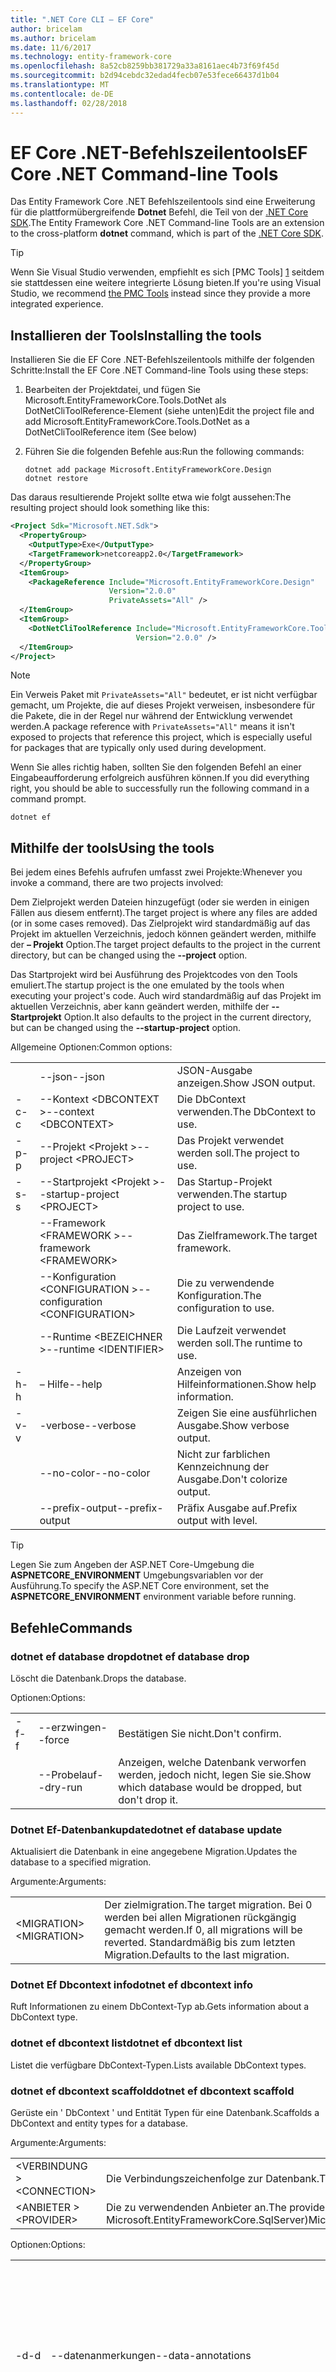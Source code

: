 ```yaml
---
title: ".NET Core CLI – EF Core"
author: bricelam
ms.author: bricelam
ms.date: 11/6/2017
ms.technology: entity-framework-core
ms.openlocfilehash: 8a52cb8259bb381729a33a8161aec4b73f69f45d
ms.sourcegitcommit: b2d94cebdc32edad4fecb07e53fece66437d1b04
ms.translationtype: MT
ms.contentlocale: de-DE
ms.lasthandoff: 02/28/2018
---
```

<a name="ef-core-net-command-line-tools"></a><span data-ttu-id="68893-102">EF Core .NET-Befehlszeilentools</span><span class="sxs-lookup"><span data-stu-id="68893-102">EF Core .NET Command-line Tools</span></span>
===============================
<span data-ttu-id="68893-103">Das Entity Framework Core .NET Befehlszeilentools sind eine Erweiterung für die plattformübergreifende **Dotnet** Befehl, die Teil von der [.NET Core SDK][2].</span><span class="sxs-lookup"><span data-stu-id="68893-103">The Entity Framework Core .NET Command-line Tools are an extension to the cross-platform **dotnet** command, which is part of the [.NET Core SDK][2].</span></span>

> [!TIP]
> <span data-ttu-id="68893-104">Wenn Sie Visual Studio verwenden, empfiehlt es sich [PMC Tools] [ 1] seitdem sie stattdessen eine weitere integrierte Lösung bieten.</span><span class="sxs-lookup"><span data-stu-id="68893-104">If you're using Visual Studio, we recommend [the PMC Tools][1] instead since they provide a more integrated experience.</span></span>

<a name="installing-the-tools"></a><span data-ttu-id="68893-105">Installieren der Tools</span><span class="sxs-lookup"><span data-stu-id="68893-105">Installing the tools</span></span>
--------------------
<span data-ttu-id="68893-106">Installieren Sie die EF Core .NET-Befehlszeilentools mithilfe der folgenden Schritte:</span><span class="sxs-lookup"><span data-stu-id="68893-106">Install the EF Core .NET Command-line Tools using these steps:</span></span>

1. <span data-ttu-id="68893-107">Bearbeiten der Projektdatei, und fügen Sie Microsoft.EntityFrameworkCore.Tools.DotNet als DotNetCliToolReference-Element (siehe unten)</span><span class="sxs-lookup"><span data-stu-id="68893-107">Edit the project file and add Microsoft.EntityFrameworkCore.Tools.DotNet as a DotNetCliToolReference item (See below)</span></span>
2. <span data-ttu-id="68893-108">Führen Sie die folgenden Befehle aus:</span><span class="sxs-lookup"><span data-stu-id="68893-108">Run the following commands:</span></span>

       dotnet add package Microsoft.EntityFrameworkCore.Design
       dotnet restore


<span data-ttu-id="68893-109">Das daraus resultierende Projekt sollte etwa wie folgt aussehen:</span><span class="sxs-lookup"><span data-stu-id="68893-109">The resulting project should look something like this:</span></span>

``` xml
<Project Sdk="Microsoft.NET.Sdk">
  <PropertyGroup>
    <OutputType>Exe</OutputType>
    <TargetFramework>netcoreapp2.0</TargetFramework>
  </PropertyGroup>
  <ItemGroup>
    <PackageReference Include="Microsoft.EntityFrameworkCore.Design"
                      Version="2.0.0"
                      PrivateAssets="All" />
  </ItemGroup>
  <ItemGroup>
    <DotNetCliToolReference Include="Microsoft.EntityFrameworkCore.Tools.DotNet"
                            Version="2.0.0" />
  </ItemGroup>
</Project>
```

> [!NOTE]
> <span data-ttu-id="68893-110">Ein Verweis Paket mit `PrivateAssets="All"` bedeutet, er ist nicht verfügbar gemacht, um Projekte, die auf dieses Projekt verweisen, insbesondere für die Pakete, die in der Regel nur während der Entwicklung verwendet werden.</span><span class="sxs-lookup"><span data-stu-id="68893-110">A package reference with `PrivateAssets="All"` means it isn't exposed to projects that reference this project, which is especially useful for packages that are typically only used during development.</span></span>

<span data-ttu-id="68893-111">Wenn Sie alles richtig haben, sollten Sie den folgenden Befehl an einer Eingabeaufforderung erfolgreich ausführen können.</span><span class="sxs-lookup"><span data-stu-id="68893-111">If you did everything right, you should be able to successfully run the following command in a command prompt.</span></span>

``` Console
dotnet ef
```

<a name="using-the-tools"></a><span data-ttu-id="68893-112">Mithilfe der tools</span><span class="sxs-lookup"><span data-stu-id="68893-112">Using the tools</span></span>
---------------
<span data-ttu-id="68893-113">Bei jedem eines Befehls aufrufen umfasst zwei Projekte:</span><span class="sxs-lookup"><span data-stu-id="68893-113">Whenever you invoke a command, there are two projects involved:</span></span>

<span data-ttu-id="68893-114">Dem Zielprojekt werden Dateien hinzugefügt (oder sie werden in einigen Fällen aus diesem entfernt).</span><span class="sxs-lookup"><span data-stu-id="68893-114">The target project is where any files are added (or in some cases removed).</span></span> <span data-ttu-id="68893-115">Das Zielprojekt wird standardmäßig auf das Projekt im aktuellen Verzeichnis, jedoch können geändert werden, mithilfe der <nobr> **– Projekt** </nobr> Option.</span><span class="sxs-lookup"><span data-stu-id="68893-115">The target project defaults to the project in the current directory, but can be changed using the <nobr>**--project**</nobr> option.</span></span>

<span data-ttu-id="68893-116">Das Startprojekt wird bei Ausführung des Projektcodes von den Tools emuliert.</span><span class="sxs-lookup"><span data-stu-id="68893-116">The startup project is the one emulated by the tools when executing your project's code.</span></span> <span data-ttu-id="68893-117">Auch wird standardmäßig auf das Projekt im aktuellen Verzeichnis, aber kann geändert werden, mithilfe der **--Startprojekt** Option.</span><span class="sxs-lookup"><span data-stu-id="68893-117">It also defaults to the project in the current directory, but can be changed using the **--startup-project** option.</span></span>

<span data-ttu-id="68893-118">Allgemeine Optionen:</span><span class="sxs-lookup"><span data-stu-id="68893-118">Common options:</span></span>

|    |                                  |                             |
|:---|:---------------------------------|:----------------------------|
|    | <span data-ttu-id="68893-119">--json</span><span class="sxs-lookup"><span data-stu-id="68893-119">--json</span></span>                           | <span data-ttu-id="68893-120">JSON-Ausgabe anzeigen.</span><span class="sxs-lookup"><span data-stu-id="68893-120">Show JSON output.</span></span>           |
| <span data-ttu-id="68893-121">-c</span><span class="sxs-lookup"><span data-stu-id="68893-121">-c</span></span> | <span data-ttu-id="68893-122">--Kontext \<DBCONTEXT ></span><span class="sxs-lookup"><span data-stu-id="68893-122">--context \<DBCONTEXT></span></span>           | <span data-ttu-id="68893-123">Die DbContext verwenden.</span><span class="sxs-lookup"><span data-stu-id="68893-123">The DbContext to use.</span></span>       |
| <span data-ttu-id="68893-124">-p</span><span class="sxs-lookup"><span data-stu-id="68893-124">-p</span></span> | <span data-ttu-id="68893-125">--Projekt \<Projekt ></span><span class="sxs-lookup"><span data-stu-id="68893-125">--project \<PROJECT></span></span>             | <span data-ttu-id="68893-126">Das Projekt verwendet werden soll.</span><span class="sxs-lookup"><span data-stu-id="68893-126">The project to use.</span></span>         |
| <span data-ttu-id="68893-127">-s</span><span class="sxs-lookup"><span data-stu-id="68893-127">-s</span></span> | <span data-ttu-id="68893-128">--Startprojekt \<Projekt ></span><span class="sxs-lookup"><span data-stu-id="68893-128">--startup-project \<PROJECT></span></span>     | <span data-ttu-id="68893-129">Das Startup-Projekt verwenden.</span><span class="sxs-lookup"><span data-stu-id="68893-129">The startup project to use.</span></span> |
|    | <span data-ttu-id="68893-130">--Framework \<FRAMEWORK ></span><span class="sxs-lookup"><span data-stu-id="68893-130">--framework \<FRAMEWORK></span></span>         | <span data-ttu-id="68893-131">Das Zielframework.</span><span class="sxs-lookup"><span data-stu-id="68893-131">The target framework.</span></span>       |
|    | <span data-ttu-id="68893-132">--Konfiguration \<CONFIGURATION ></span><span class="sxs-lookup"><span data-stu-id="68893-132">--configuration \<CONFIGURATION></span></span> | <span data-ttu-id="68893-133">Die zu verwendende Konfiguration.</span><span class="sxs-lookup"><span data-stu-id="68893-133">The configuration to use.</span></span>   |
|    | <span data-ttu-id="68893-134">--Runtime \<BEZEICHNER ></span><span class="sxs-lookup"><span data-stu-id="68893-134">--runtime \<IDENTIFIER></span></span>          | <span data-ttu-id="68893-135">Die Laufzeit verwendet werden soll.</span><span class="sxs-lookup"><span data-stu-id="68893-135">The runtime to use.</span></span>         |
| <span data-ttu-id="68893-136">-h</span><span class="sxs-lookup"><span data-stu-id="68893-136">-h</span></span> | <span data-ttu-id="68893-137">– Hilfe</span><span class="sxs-lookup"><span data-stu-id="68893-137">--help</span></span>                           | <span data-ttu-id="68893-138">Anzeigen von Hilfeinformationen.</span><span class="sxs-lookup"><span data-stu-id="68893-138">Show help information.</span></span>      |
| <span data-ttu-id="68893-139">-v</span><span class="sxs-lookup"><span data-stu-id="68893-139">-v</span></span> | <span data-ttu-id="68893-140">-verbose</span><span class="sxs-lookup"><span data-stu-id="68893-140">--verbose</span></span>                        | <span data-ttu-id="68893-141">Zeigen Sie eine ausführlichen Ausgabe.</span><span class="sxs-lookup"><span data-stu-id="68893-141">Show verbose output.</span></span>        |
|    | <span data-ttu-id="68893-142">--no-color</span><span class="sxs-lookup"><span data-stu-id="68893-142">--no-color</span></span>                       | <span data-ttu-id="68893-143">Nicht zur farblichen Kennzeichnung der Ausgabe.</span><span class="sxs-lookup"><span data-stu-id="68893-143">Don't colorize output.</span></span>      |
|    | <span data-ttu-id="68893-144">--prefix-output</span><span class="sxs-lookup"><span data-stu-id="68893-144">--prefix-output</span></span>                  | <span data-ttu-id="68893-145">Präfix Ausgabe auf.</span><span class="sxs-lookup"><span data-stu-id="68893-145">Prefix output with level.</span></span>   |


> [!TIP]
> <span data-ttu-id="68893-146">Legen Sie zum Angeben der ASP.NET Core-Umgebung die **ASPNETCORE_ENVIRONMENT** Umgebungsvariablen vor der Ausführung.</span><span class="sxs-lookup"><span data-stu-id="68893-146">To specify the ASP.NET Core environment, set the **ASPNETCORE_ENVIRONMENT** environment variable before running.</span></span>

<a name="commands"></a><span data-ttu-id="68893-147">Befehle</span><span class="sxs-lookup"><span data-stu-id="68893-147">Commands</span></span>
--------

### <a name="dotnet-ef-database-drop"></a><span data-ttu-id="68893-148">dotnet ef database drop</span><span class="sxs-lookup"><span data-stu-id="68893-148">dotnet ef database drop</span></span>

<span data-ttu-id="68893-149">Löscht die Datenbank.</span><span class="sxs-lookup"><span data-stu-id="68893-149">Drops the database.</span></span>

<span data-ttu-id="68893-150">Optionen:</span><span class="sxs-lookup"><span data-stu-id="68893-150">Options:</span></span>

|    |           |                                                          |
|:---|:----------|:---------------------------------------------------------|
| <span data-ttu-id="68893-151">-f</span><span class="sxs-lookup"><span data-stu-id="68893-151">-f</span></span> | <span data-ttu-id="68893-152">--erzwingen</span><span class="sxs-lookup"><span data-stu-id="68893-152">--force</span></span>   | <span data-ttu-id="68893-153">Bestätigen Sie nicht.</span><span class="sxs-lookup"><span data-stu-id="68893-153">Don't confirm.</span></span>                                           |
|    | <span data-ttu-id="68893-154">--Probelauf</span><span class="sxs-lookup"><span data-stu-id="68893-154">--dry-run</span></span> | <span data-ttu-id="68893-155">Anzeigen, welche Datenbank verworfen werden, jedoch nicht, legen Sie sie.</span><span class="sxs-lookup"><span data-stu-id="68893-155">Show which database would be dropped, but don't drop it.</span></span> |

### <a name="dotnet-ef-database-update"></a><span data-ttu-id="68893-156">Dotnet Ef-Datenbankupdate</span><span class="sxs-lookup"><span data-stu-id="68893-156">dotnet ef database update</span></span>

<span data-ttu-id="68893-157">Aktualisiert die Datenbank in eine angegebene Migration.</span><span class="sxs-lookup"><span data-stu-id="68893-157">Updates the database to a specified migration.</span></span>

<span data-ttu-id="68893-158">Argumente:</span><span class="sxs-lookup"><span data-stu-id="68893-158">Arguments:</span></span>

|              |                                                                                              |
|:-------------|:---------------------------------------------------------------------------------------------|
| <span data-ttu-id="68893-159">\<MIGRATION></span><span class="sxs-lookup"><span data-stu-id="68893-159">\<MIGRATION></span></span> | <span data-ttu-id="68893-160">Der zielmigration.</span><span class="sxs-lookup"><span data-stu-id="68893-160">The target migration.</span></span> <span data-ttu-id="68893-161">Bei 0 werden bei allen Migrationen rückgängig gemacht werden.</span><span class="sxs-lookup"><span data-stu-id="68893-161">If 0, all migrations will be reverted.</span></span> <span data-ttu-id="68893-162">Standardmäßig bis zum letzten Migration.</span><span class="sxs-lookup"><span data-stu-id="68893-162">Defaults to the last migration.</span></span> |

### <a name="dotnet-ef-dbcontext-info"></a><span data-ttu-id="68893-163">Dotnet Ef Dbcontext info</span><span class="sxs-lookup"><span data-stu-id="68893-163">dotnet ef dbcontext info</span></span>

<span data-ttu-id="68893-164">Ruft Informationen zu einem DbContext-Typ ab.</span><span class="sxs-lookup"><span data-stu-id="68893-164">Gets information about a DbContext type.</span></span>

### <a name="dotnet-ef-dbcontext-list"></a><span data-ttu-id="68893-165">dotnet ef dbcontext list</span><span class="sxs-lookup"><span data-stu-id="68893-165">dotnet ef dbcontext list</span></span>

<span data-ttu-id="68893-166">Listet die verfügbare DbContext-Typen.</span><span class="sxs-lookup"><span data-stu-id="68893-166">Lists available DbContext types.</span></span>

### <a name="dotnet-ef-dbcontext-scaffold"></a><span data-ttu-id="68893-167">dotnet ef dbcontext scaffold</span><span class="sxs-lookup"><span data-stu-id="68893-167">dotnet ef dbcontext scaffold</span></span>

<span data-ttu-id="68893-168">Gerüste ein ' DbContext ' und Entität Typen für eine Datenbank.</span><span class="sxs-lookup"><span data-stu-id="68893-168">Scaffolds a DbContext and entity types for a database.</span></span>

<span data-ttu-id="68893-169">Argumente:</span><span class="sxs-lookup"><span data-stu-id="68893-169">Arguments:</span></span>

|               |                                                                     |
|:--------------|:--------------------------------------------------------------------|
| <span data-ttu-id="68893-170">\<VERBINDUNG ></span><span class="sxs-lookup"><span data-stu-id="68893-170">\<CONNECTION></span></span> | <span data-ttu-id="68893-171">Die Verbindungszeichenfolge zur Datenbank.</span><span class="sxs-lookup"><span data-stu-id="68893-171">The connection string to the database.</span></span>                              |
| <span data-ttu-id="68893-172">\<ANBIETER ></span><span class="sxs-lookup"><span data-stu-id="68893-172">\<PROVIDER></span></span>   | <span data-ttu-id="68893-173">Die zu verwendenden Anbieter an.</span><span class="sxs-lookup"><span data-stu-id="68893-173">The provider to use.</span></span> <span data-ttu-id="68893-174">(Z. B.</span><span class="sxs-lookup"><span data-stu-id="68893-174">(E.g.</span></span> <span data-ttu-id="68893-175">Microsoft.EntityFrameworkCore.SqlServer)</span><span class="sxs-lookup"><span data-stu-id="68893-175">Microsoft.EntityFrameworkCore.SqlServer)</span></span> |

<span data-ttu-id="68893-176">Optionen:</span><span class="sxs-lookup"><span data-stu-id="68893-176">Options:</span></span>

|                 |                                         |                                                                                                  |
|:----------------|:----------------------------------------|:-------------------------------------------------------------------------------------------------|
| <span data-ttu-id="68893-177"><nobr>-d</nobr></span><span class="sxs-lookup"><span data-stu-id="68893-177"><nobr>-d</nobr></span></span> | <span data-ttu-id="68893-178">--datenanmerkungen</span><span class="sxs-lookup"><span data-stu-id="68893-178">--data-annotations</span></span>                      | <span data-ttu-id="68893-179">Verwenden Sie Attribute, um das Modell (sofern möglich) konfigurieren.</span><span class="sxs-lookup"><span data-stu-id="68893-179">Use attributes to configure the model (where possible).</span></span> <span data-ttu-id="68893-180">Wenn nicht angegeben, wird nur die fluent-API verwendet.</span><span class="sxs-lookup"><span data-stu-id="68893-180">If omitted, only the fluent API is used.</span></span> |
| <span data-ttu-id="68893-181">-c</span><span class="sxs-lookup"><span data-stu-id="68893-181">-c</span></span>              | <span data-ttu-id="68893-182">--context \<NAME></span><span class="sxs-lookup"><span data-stu-id="68893-182">--context \<NAME></span></span>                       | <span data-ttu-id="68893-183">Der Name von ' DbContext '.</span><span class="sxs-lookup"><span data-stu-id="68893-183">The name of the DbContext.</span></span>                                                                       |
| <span data-ttu-id="68893-184">-f</span><span class="sxs-lookup"><span data-stu-id="68893-184">-f</span></span>              | <span data-ttu-id="68893-185">--erzwingen</span><span class="sxs-lookup"><span data-stu-id="68893-185">--force</span></span>                                 | <span data-ttu-id="68893-186">Überschreiben Sie vorhandene Dateien.</span><span class="sxs-lookup"><span data-stu-id="68893-186">Overwrite existing files.</span></span>                                                                        |
| <span data-ttu-id="68893-187">-o</span><span class="sxs-lookup"><span data-stu-id="68893-187">-o</span></span>              | <span data-ttu-id="68893-188">--Ausgabe Dir \<Pfad ></span><span class="sxs-lookup"><span data-stu-id="68893-188">--output-dir \<PATH></span></span>                    | <span data-ttu-id="68893-189">Das Verzeichnis in den Dateien versetzt.</span><span class="sxs-lookup"><span data-stu-id="68893-189">The directory to put files in.</span></span> <span data-ttu-id="68893-190">Pfade sind relativ zum Projektverzeichnis an.</span><span class="sxs-lookup"><span data-stu-id="68893-190">Paths are relative to the project directory.</span></span>                      |
|                 | <span data-ttu-id="68893-191"><nobr>--schema \<SCHEMA_NAME>...</nobr></span><span class="sxs-lookup"><span data-stu-id="68893-191"><nobr>--schema \<SCHEMA_NAME>...</nobr></span></span> | <span data-ttu-id="68893-192">Die Schemas der Tabellen zur Generierung von Entitätstypen für.</span><span class="sxs-lookup"><span data-stu-id="68893-192">The schemas of tables to generate entity types for.</span></span>                                              |
| <span data-ttu-id="68893-193">-t</span><span class="sxs-lookup"><span data-stu-id="68893-193">-t</span></span>              | <span data-ttu-id="68893-194">--Tabelle \<TABLE_NAME >...</span><span class="sxs-lookup"><span data-stu-id="68893-194">--table \<TABLE_NAME>...</span></span>                | <span data-ttu-id="68893-195">Die Tabellen für Entitätstypen generieren.</span><span class="sxs-lookup"><span data-stu-id="68893-195">The tables to generate entity types for.</span></span>                                                         |
|                 | <span data-ttu-id="68893-196">--use-database-names</span><span class="sxs-lookup"><span data-stu-id="68893-196">--use-database-names</span></span>                    | <span data-ttu-id="68893-197">Verwenden Sie die Tabellen- und Spaltennamen direkt aus der Datenbank.</span><span class="sxs-lookup"><span data-stu-id="68893-197">Use table and column names directly from the database.</span></span>                                           |

### <a name="dotnet-ef-migrations-add"></a><span data-ttu-id="68893-198">dotnet ef migrations add</span><span class="sxs-lookup"><span data-stu-id="68893-198">dotnet ef migrations add</span></span>

<span data-ttu-id="68893-199">Fügt eine neue Migration.</span><span class="sxs-lookup"><span data-stu-id="68893-199">Adds a new migration.</span></span>

<span data-ttu-id="68893-200">Argumente:</span><span class="sxs-lookup"><span data-stu-id="68893-200">Arguments:</span></span>

|         |                            |
|:--------|:---------------------------|
| <span data-ttu-id="68893-201">\<NAME></span><span class="sxs-lookup"><span data-stu-id="68893-201">\<NAME></span></span> | <span data-ttu-id="68893-202">Der Name der Migration.</span><span class="sxs-lookup"><span data-stu-id="68893-202">The name of the migration.</span></span> |

<span data-ttu-id="68893-203">Optionen:</span><span class="sxs-lookup"><span data-stu-id="68893-203">Options:</span></span>

|                 |                                   |                                                                                                                  |
|:----------------|:----------------------------------|:-----------------------------------------------------------------------------------------------------------------|
| <span data-ttu-id="68893-204"><nobr>-o</nobr></span><span class="sxs-lookup"><span data-stu-id="68893-204"><nobr>-o</nobr></span></span> | <span data-ttu-id="68893-205"><nobr>--Ausgabe Dir \<Pfad ></nobr></span><span class="sxs-lookup"><span data-stu-id="68893-205"><nobr>--output-dir \<PATH></nobr></span></span> | <span data-ttu-id="68893-206">Das Verzeichnis (und Sub-Namespace) zu verwenden.</span><span class="sxs-lookup"><span data-stu-id="68893-206">The directory (and sub-namespace) to use.</span></span> <span data-ttu-id="68893-207">Pfade sind relativ zum Projektverzeichnis an.</span><span class="sxs-lookup"><span data-stu-id="68893-207">Paths are relative to the project directory.</span></span> <span data-ttu-id="68893-208">Der Standardwert ist "Migration".</span><span class="sxs-lookup"><span data-stu-id="68893-208">Defaults to "Migrations".</span></span> |

### <a name="dotnet-ef-migrations-list"></a><span data-ttu-id="68893-209">dotnet ef migrations list</span><span class="sxs-lookup"><span data-stu-id="68893-209">dotnet ef migrations list</span></span>

<span data-ttu-id="68893-210">Listet die verfügbaren Migrationen.</span><span class="sxs-lookup"><span data-stu-id="68893-210">Lists available migrations.</span></span>

### <a name="dotnet-ef-migrations-remove"></a><span data-ttu-id="68893-211">dotnet ef migrations remove</span><span class="sxs-lookup"><span data-stu-id="68893-211">dotnet ef migrations remove</span></span>

<span data-ttu-id="68893-212">Entfernt die letzte Migration.</span><span class="sxs-lookup"><span data-stu-id="68893-212">Removes the last migration.</span></span>

<span data-ttu-id="68893-213">Optionen:</span><span class="sxs-lookup"><span data-stu-id="68893-213">Options:</span></span>

|    |         |                                                                       |
|:---|:--------|:----------------------------------------------------------------------|
| <span data-ttu-id="68893-214">-f</span><span class="sxs-lookup"><span data-stu-id="68893-214">-f</span></span> | <span data-ttu-id="68893-215">--erzwingen</span><span class="sxs-lookup"><span data-stu-id="68893-215">--force</span></span> | <span data-ttu-id="68893-216">Überprüfen Sie nicht, um festzustellen, ob die Migration der Datenbank angewendet wurde.</span><span class="sxs-lookup"><span data-stu-id="68893-216">Don't check to see if the migration has been applied to the database.</span></span> |

### <a name="dotnet-ef-migrations-script"></a><span data-ttu-id="68893-217">dotnet ef migrations script</span><span class="sxs-lookup"><span data-stu-id="68893-217">dotnet ef migrations script</span></span>

<span data-ttu-id="68893-218">Generiert ein SQL-Skript von Migrationen.</span><span class="sxs-lookup"><span data-stu-id="68893-218">Generates a SQL script from migrations.</span></span>

<span data-ttu-id="68893-219">Argumente:</span><span class="sxs-lookup"><span data-stu-id="68893-219">Arguments:</span></span>

|         |                                                               |
|:--------|:--------------------------------------------------------------|
| <span data-ttu-id="68893-220">\<FROM></span><span class="sxs-lookup"><span data-stu-id="68893-220">\<FROM></span></span> | <span data-ttu-id="68893-221">Der Start Migration.</span><span class="sxs-lookup"><span data-stu-id="68893-221">The starting migration.</span></span> <span data-ttu-id="68893-222">Der Standardwert ist 0 (die ursprüngliche Datenbank).</span><span class="sxs-lookup"><span data-stu-id="68893-222">Defaults to 0 (the initial database).</span></span> |
| <span data-ttu-id="68893-223">\<TO></span><span class="sxs-lookup"><span data-stu-id="68893-223">\<TO></span></span>   | <span data-ttu-id="68893-224">Der Endwert Migration.</span><span class="sxs-lookup"><span data-stu-id="68893-224">The ending migration.</span></span> <span data-ttu-id="68893-225">Standardmäßig bis zum letzten Migration.</span><span class="sxs-lookup"><span data-stu-id="68893-225">Defaults to the last migration.</span></span>         |

<span data-ttu-id="68893-226">Optionen:</span><span class="sxs-lookup"><span data-stu-id="68893-226">Options:</span></span>

|    |                  |                                                                    |
|:---|:-----------------|:-------------------------------------------------------------------|
| <span data-ttu-id="68893-227">-o</span><span class="sxs-lookup"><span data-stu-id="68893-227">-o</span></span> | <span data-ttu-id="68893-228">--Ausgabe \<Datei ></span><span class="sxs-lookup"><span data-stu-id="68893-228">--output \<FILE></span></span> | <span data-ttu-id="68893-229">Die Datei, schreibt das Ergebnis.</span><span class="sxs-lookup"><span data-stu-id="68893-229">The file to write the result to.</span></span>                                   |
| <span data-ttu-id="68893-230">-i</span><span class="sxs-lookup"><span data-stu-id="68893-230">-i</span></span> | <span data-ttu-id="68893-231">--idempotent</span><span class="sxs-lookup"><span data-stu-id="68893-231">--idempotent</span></span>     | <span data-ttu-id="68893-232">Generiert ein Skript, das für eine Datenbank bei jeder Migration verwendet werden kann.</span><span class="sxs-lookup"><span data-stu-id="68893-232">Generate a script that can be used on a database at any migration.</span></span> |


  [1]: powershell.md
  [2]: https://www.microsoft.com/net/core
